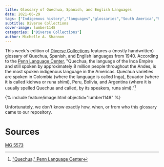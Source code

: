 ```yaml
---
title: Glossary of Quechua, Spanish, and English Languages
date: 2021-06-29
tags: ["Indigenous history","languages","glossaries","South America","Spanish","diversity"]
subtitle: Diverse Collections
cover-image: lumber1148
categories: ["Diverse Collections"]
author: Michelle A. Shannon
---
```


This week's edition of [Diverse Collections](https://harvester.lib.uidaho.edu/series/diversecollections.html) features a (mostly handwritten) glossary of Quechua, Spanish, and English languages from 1940. According to the [Penn Language Center](https://plc.sas.upenn.edu/), "Quechua, the language of the Inca Empire and still spoken by approximately 8 million people throughout the Andes, is the most spoken indigenous language in the Americas. Quechua varieties are spoken in Colombia (where the language is called Inga), Ecuador (where it is called kichwa or runa shimi), Peru, Bolivia, and Argentina (where it is usually spelled Quechua and called, by its speakers, runa simi)."[^1]

{% include feature/image.html objectid="lumber1148" %}

Unfortunately, we don't know exactly how, when, or from who this glossary came to our repository. 

# Sources

[MG 5573](https://search.lib.uidaho.edu/permalink/f/1j5b4no/CP71113885900001451)

[^1]: ["Quechua," Penn Language Center](https://plc.sas.upenn.edu/quechua)